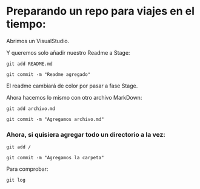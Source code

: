 # Preparando un repo para viajes en el tiempo:
Abrimos un VisualStudio.

Y queremos solo añadir nuestro Readme a Stage:
<pre><code>git add README.md</pre></code>
<pre><code>git commit -m "Readme agregado"</pre></code>
El readme cambiará de color por pasar a fase Stage.

Ahora hacemos lo mismo con otro archivo MarkDown:
<pre><code>git add archivo.md</pre></code>
<pre><code>git commit -m "Agregamos archivo.md"</pre></code>

### Ahora, si quisiera agregar todo un directorio a la vez:
<pre><code>git add <nombre_dir>/</pre></code>
<pre><code>git commit -m "Agregamos la carpeta"</pre></code>

Para comprobar:
<pre><code>git log</pre></code>
